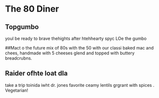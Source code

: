 # The 80 Diner

## Topgumbo
youl be ready to brave thehights after htehhearty spyc
LOe the gumbo

##Mact o the future
mix of 80s with the 50 with our
classi baked mac and chees,
handmade with 5 cheeses
glend and topped with buttery breadcrubns.

## Raider ofhte loat dla
take a trip toinida iwht dr. jones 
favorite ceamy lentils
grgrant with spices . Vegetarian!